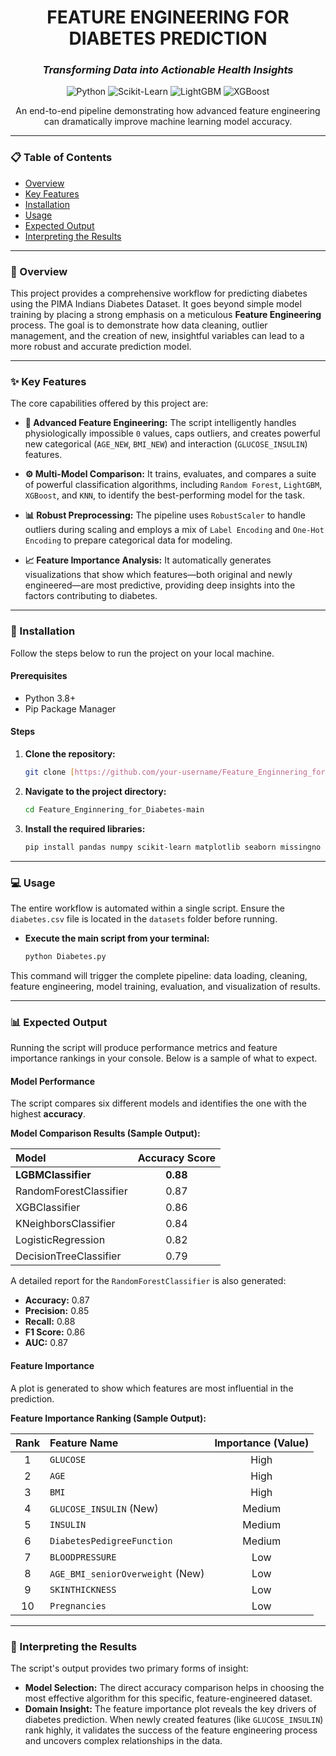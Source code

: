 <div align="center">

# FEATURE ENGINEERING FOR DIABETES PREDICTION

### *Transforming Data into Actionable Health Insights*

</div>

<p align="center">
  <img src="https://img.shields.io/badge/Python-3.9%2B-blue?style=for-the-badge&logo=python" alt="Python">
  <img src="https://img.shields.io/badge/Scikit--Learn-1.x-orange?style=for-the-badge&logo=scikit-learn" alt="Scikit-Learn">
  <img src="https://img.shields.io/badge/LightGBM-4.x-purple?style=for-the-badge&logo=lightgbm" alt="LightGBM">
  <img src="https://img.shields.io/badge/XGBoost-2.x-green?style=for-the-badge&logo=xgboost" alt="XGBoost">
</p>

<p align="center">
  An end-to-end pipeline demonstrating how advanced feature engineering can dramatically improve machine learning model accuracy.
</p>

---

### 📋 Table of Contents

- [Overview](#-overview)
- [Key Features](#-key-features)
- [Installation](#-installation)
- [Usage](#-usage)
- [Expected Output](#-expected-output)
- [Interpreting the Results](#-interpreting-the-results)

---

### 📖 Overview

This project provides a comprehensive workflow for predicting diabetes using the PIMA Indians Diabetes Dataset. It goes beyond simple model training by placing a strong emphasis on a meticulous **Feature Engineering** process. The goal is to demonstrate how data cleaning, outlier management, and the creation of new, insightful variables can lead to a more robust and accurate prediction model.

---

### ✨ Key Features

The core capabilities offered by this project are:

* **🧠 Advanced Feature Engineering:** The script intelligently handles physiologically impossible `0` values, caps outliers, and creates powerful new categorical (`AGE_NEW`, `BMI_NEW`) and interaction (`GLUCOSE_INSULIN`) features.

* **⚙️ Multi-Model Comparison:** It trains, evaluates, and compares a suite of powerful classification algorithms, including `Random Forest`, `LightGBM`, `XGBoost`, and `KNN`, to identify the best-performing model for the task.

* **📊 Robust Preprocessing:** The pipeline uses `RobustScaler` to handle outliers during scaling and employs a mix of `Label Encoding` and `One-Hot Encoding` to prepare categorical data for modeling.

* **📈 Feature Importance Analysis:** It automatically generates visualizations that show which features—both original and newly engineered—are most predictive, providing deep insights into the factors contributing to diabetes.

---

### 🚀 Installation

Follow the steps below to run the project on your local machine.

#### Prerequisites
* Python 3.8+
* Pip Package Manager

#### Steps

1.  **Clone the repository:**
    ```sh
    git clone [https://github.com/your-username/Feature_Enginnering_for_Diabetes-main.git](https://github.com/your-username/Feature_Enginnering_for_Diabetes-main.git)
    ```

2.  **Navigate to the project directory:**
    ```sh
    cd Feature_Enginnering_for_Diabetes-main
    ```

3.  **Install the required libraries:**
    ```sh
    pip install pandas numpy scikit-learn matplotlib seaborn missingno lightgbm xgboost
    ```

---

### 💻 Usage

The entire workflow is automated within a single script. Ensure the `diabetes.csv` file is located in the `datasets` folder before running.

* **Execute the main script from your terminal:**
    ```sh
    python Diabetes.py
    ```
This command will trigger the complete pipeline: data loading, cleaning, feature engineering, model training, evaluation, and visualization of results.

---

### 📊 Expected Output

Running the script will produce performance metrics and feature importance rankings in your console. Below is a sample of what to expect.

#### Model Performance
The script compares six different models and identifies the one with the highest **accuracy**.

**Model Comparison Results (Sample Output):**

| Model | Accuracy Score |
| :--- | :---: |
| **LGBMClassifier** | **0.88** |
| RandomForestClassifier | 0.87 |
| XGBClassifier | 0.86 |
| KNeighborsClassifier | 0.84 |
| LogisticRegression | 0.82 |
| DecisionTreeClassifier | 0.79 |

A detailed report for the `RandomForestClassifier` is also generated:

* **Accuracy:** 0.87
* **Precision:** 0.85
* **Recall:** 0.88
* **F1 Score:** 0.86
* **AUC:** 0.87

#### Feature Importance
A plot is generated to show which features are most influential in the prediction.

**Feature Importance Ranking (Sample Output):**

| Rank | Feature Name | Importance (Value) |
| :---: | :--- | :---: |
| 1 | `GLUCOSE` | High |
| 2 | `AGE` | High |
| 3 | `BMI` | High |
| 4 | `GLUCOSE_INSULIN` (New) | Medium |
| 5 | `INSULIN` | Medium |
| 6 | `DiabetesPedigreeFunction`| Medium |
| 7 | `BLOODPRESSURE` | Low |
| 8 | `AGE_BMI_seniorOverweight` (New) | Low |
| 9 | `SKINTHICKNESS` | Low |
| 10 | `Pregnancies` | Low |


---

### 🧠 Interpreting the Results

The script's output provides two primary forms of insight:

* **Model Selection:** The direct accuracy comparison helps in choosing the most effective algorithm for this specific, feature-engineered dataset.
* **Domain Insight:** The feature importance plot reveals the key drivers of diabetes prediction. When newly created features (like `GLUCOSE_INSULIN`) rank highly, it validates the success of the feature engineering process and uncovers complex relationships in the data.
